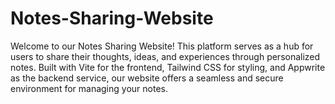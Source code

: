 # Notes-Sharing-Website
Welcome to our Notes Sharing Website! This platform serves as a hub for users to share their thoughts, ideas, and experiences through personalized notes. Built with Vite for the frontend, Tailwind CSS for styling, and Appwrite as the backend service, our website offers a seamless and secure environment for managing your notes.
